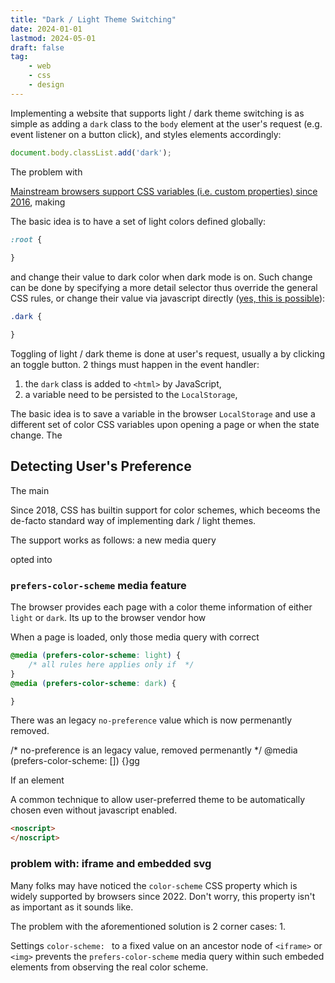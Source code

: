 ```yaml
---
title: "Dark / Light Theme Switching"
date: 2024-01-01
lastmod: 2024-05-01
draft: false
tag:
    - web
    - css
    - design
---
```


Implementing a website that supports light / dark theme switching is as simple as adding a `dark` class to the `body` element
at the user's request (e.g. event listener on a button click), and styles elements accordingly:

```js
document.body.classList.add('dark');
```

The problem with 


[Mainstream browsers support CSS variables (i.e. custom properties) since 2016](https://developer.mozilla.org/en-US/docs/Web/CSS/--*#browser_compatibility), making 

<!--more-->

The basic idea is to have a set of light colors defined globally:

```css
:root {
    
}
```

and change their value to dark color when dark mode is on.
Such change can be done by specifying a more detail selector thus override the general CSS rules, or change their value via javascript directly ([yes, this is possible](https://stackoverflow.com/questions/41370741/how-do-i-edit-a-css-variable-using-js)):

```css
.dark {

}
```

Toggling of light / dark theme is done at user's request, usually a by clicking an toggle button. 2 things must happen in the event handler:

1. the `dark` class is added to `<html>` by JavaScript, 
2. a variable need to be persisted to the `LocalStorage`, 

The basic idea is to save a variable in the browser `LocalStorage` and use a different set of color CSS variables upon opening a page or when the state change.
The 

## Detecting User's Preference

The main

Since 2018, CSS has builtin support for color schemes, which beceoms the de-facto standard way of implementing dark / light themes.

The support works as follows: a new media query

opted into

### `prefers-color-scheme` media feature

The browser provides each page with a color theme information of either `light` or `dark`.
Its up to the browser vendor how 

When a page is loaded, only those media query with correct

```css
@media (prefers-color-scheme: light) {
    /* all rules here applies only if  */
}
@media (prefers-color-scheme: dark) {

}
```

There was an legacy `no-preference` value which is now permenantly removed.

/* no-preference is an legacy value, removed permenantly */
@media (prefers-color-scheme: []) {}gg

If an element 

A common technique to allow user-preferred theme to be automatically chosen even without javascript enabled. 

```html
<noscript>
</noscript>
```

### problem with: iframe and embedded svg

Many folks may have noticed the `color-scheme` CSS property which is widely supported by browsers since 2022.
Don't worry, this property isn't as important as it sounds like.

The problem with the aforementioned solution is 2 corner cases:
1. 

Settings `color-scheme: ` to a fixed value on an ancestor node of `<iframe>` or `<img>`
prevents the `prefers-color-scheme` media query within such embeded elements from observing the real color scheme.

```css

